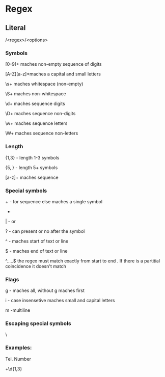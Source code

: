 # **Regex**

## Literal

/\<regex\>/\<options\>

### Symbols
[0-9]+ maches non-empty sequence of digits

[A-Z][a-z]*maches a capital and  small letters

\s+ maches whitespace (non-empty)

\S+ maches non-whitespace

\d+ maches sequence digits

\D+ maches sequence non-digits

\w+ maches sequence letters

\W+ maches sequence non-letters

### Length

{1,3} - length 1-3 symbols

{5, } - length 5+ symbols

[a-z]+ maches sequence

### Special symbols

\+ - for sequence else maches a single symbol

*

| - or

? - can present or no after the symbol

^ - maches start of text or line

$ - maches end of text or line

^.....$ the regex must match exactly from start to end . If there is a partitial coincidence it doesn't match

### Flags

g -  maches all, without g maches first

i - case insensetive maches small and capital letters

m -multiline


### Escaping special symbols

\ 



### Examples:

Tel. Number

\+\d{1,3}
